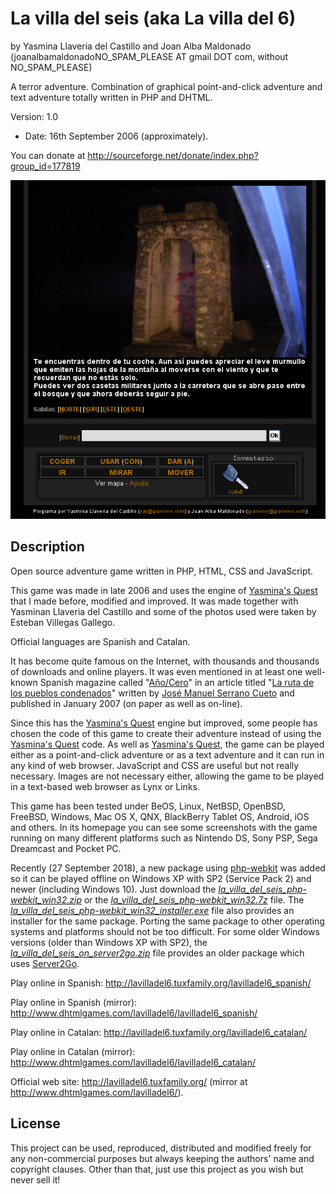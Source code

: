 La villa del seis (aka La villa del 6)
====================================== 
by Yasmina Llaveria del Castillo and Joan Alba Maldonado (joanalbamaldonadoNO_SPAM_PLEASE AT gmail DOT com, without NO_SPAM_PLEASE)

A terror adventure. Combination of graphical point-and-click adventure and text adventure totally written in PHP and DHTML.

Version: 1.0 
- Date: 16th September 2006 (approximately).

You can donate at http://sourceforge.net/donate/index.php?group_id=177819


![ScreenShot](screenshot.gif)


## Description

Open source adventure game written in PHP, HTML, CSS and JavaScript.

This game was made in late 2006 and uses the engine of [Yasmina's Quest](https://github.com/jalbam/yquest) that I made before, modified and improved. It was made together with Yasminan Llaveria del Castillo and some of the photos used were taken by Esteban Villegas Gallego.

Official languages are Spanish and Catalan.

It has become quite famous on the Internet, with thousands and thousands of downloads and online players. It was even mentioned in at least one well-known Spanish magazine called "[Año/Cero](http://www.revistaañocero.com/)" in an article titled "[La ruta de los pueblos condenados](http://www.revistaañocero.com/secciones/geografia-magica/ruta-pueblos-condenados)" written by [José Manuel Serrano Cueto](https://www.imdb.com/name/nm1734282/) and published in January 2007 (on paper as well as on-line).

Since this has the [Yasmina's Quest](https://github.com/jalbam/yquest) engine but improved, some people has chosen the code of this game to create their adventure instead of using the [Yasmina's Quest](https://github.com/jalbam/yquest) code. As well as [Yasmina's Quest](https://github.com/jalbam/yquest), the game can be played either as a point-and-click adventure or as a text adventure and it can run in any kind of web browser. JavaScript and CSS are useful but not really necessary. Images are not necessary either, allowing the game to be played in a text-based web browser as Lynx or Links.

This game has been tested under BeOS, Linux, NetBSD, OpenBSD, FreeBSD, Windows, Mac OS X, QNX, BlackBerry Tablet OS, Android, iOS and others. In its homepage you can see some screenshots with the game running on many different platforms such as Nintendo DS, Sony PSP, Sega Dreamcast and Pocket PC.

Recently (27 September 2018), a new package using [php-webkit](https://github.com/baconbrad/php-webkit) was added so it can be played offline on Windows XP with SP2 (Service Pack 2) and newer (including Windows 10). Just download the *[la_villa_del_seis_php-webkit_win32.zip](la_villa_del_seis_php-webkit_win32.zip)* or the *[la_villa_del_seis_php-webkit_win32.7z](la_villa_del_seis_php-webkit_win32.7z)* file. The *[la_villa_del_seis_php-webkit_win32_installer.exe](la_villa_del_seis_php-webkit_win32_installer.exe)* file also provides an installer for the same package. Porting the same package to other operating systems and platforms should not be too difficult. For some older Windows versions (older than Windows XP with SP2), the *[la_villa_del_seis_on_server2go.zip](la_villa_del_seis_on_server2go.zip)* file provides an older package which uses [Server2Go](https://sourceforge.net/projects/server2go/).

Play online in Spanish: http://lavilladel6.tuxfamily.org/lavilladel6_spanish/

Play online in Spanish (mirror): http://www.dhtmlgames.com/lavilladel6/lavilladel6_spanish/

Play online in Catalan: http://lavilladel6.tuxfamily.org/lavilladel6_catalan/

Play online in Catalan (mirror): http://www.dhtmlgames.com/lavilladel6/lavilladel6_catalan/

Official web site: http://lavilladel6.tuxfamily.org/ (mirror at http://www.dhtmlgames.com/lavilladel6/).


## License

This project can be used, reproduced, distributed and modified freely for any non-commercial purposes but always keeping the authors' name and copyright clauses. Other than that, just use this project as you wish but never sell it!